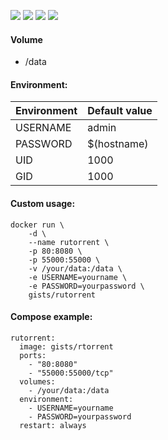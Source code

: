![](https://images.microbadger.com/badges/version/gists/rutorrent.svg) ![](https://images.microbadger.com/badges/image/gists/rutorrent.svg) ![](https://img.shields.io/docker/stars/gists/rutorrent.svg) ![](https://img.shields.io/docker/pulls/gists/rutorrent.svg)

#### Volume

- /data

#### Environment:

| Environment | Default value |
|-------------|---------------|
| USERNAME    | admin         |
| PASSWORD    | $(hostname)   |
| UID         | 1000          |
| GID         | 1000          |

#### Custom usage:

    docker run \
        -d \
        --name rutorrent \
        -p 80:8080 \
        -p 55000:55000 \
        -v /your/data:/data \
        -e USERNAME=yourname \
        -e PASSWORD=yourpassword \
        gists/rutorrent

#### Compose example:

    rutorrent:
      image: gists/rtorrent
      ports:
        - "80:8080"
        - "55000:55000/tcp"
      volumes:
        - /your/data:/data
      environment:
        - USERNAME=yourname
        - PASSWORD=yourpassword
      restart: always

